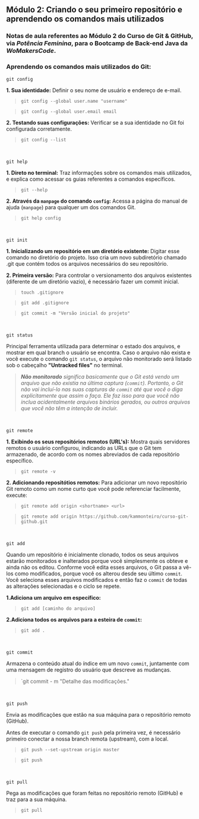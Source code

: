 ## **Módulo 2: Criando o seu primeiro repositório e aprendendo os comandos mais utilizados**

### Notas de aula referentes ao **Módulo 2** do **Curso de Git & GitHub**, via *Potência Feminina*, para o Bootcamp de Back-end Java da *WoMakersCode*.

### **Aprendendo os comandos mais utilizados do Git:**


`git config`

**1. Sua identidade:** Definir o seu nome de usuário e endereço de e-mail.

>`git config --global user.name "username"`

>`git config --global user.email email`

**2. Testando suas configurações:** Verificar se a sua identidade no Git foi configurada corretamente. 

> `git config --list`

</br>

`git help`

**1. Direto no terminal:** Traz informações sobre os comandos mais utilizados, e explica como acessar os guias referentes a comandos específicos.

> `git --help` 

**2. Através da `manpage` do comando `config`:** Acessa a página do manual de ajuda (`manpage`) para qualquer um dos comandos Git. 

>`git help config`

</br>

`git init`

**1. Inicializando um repositório em um diretório existente:** Digitar esse comando no diretório do projeto. Isso cria um novo subdiretório chamado .git que contém todos os arquivos necessários do seu repositório. 

**2. Primeira versão:** Para controlar o versionamento dos arquivos existentes (diferente de um diretório vazio), é necessário fazer um commit inicial. 

>`touch .gitignore`

>`git add .gitignore`

>`git commit -m "Versão inicial do projeto"` 

</br>

`git status`

Principal ferramenta utilizada para determinar o estado dos arquivos, e mostrar em qual branch o usuário se encontra. Caso o arquivo não exista e você execute o comando `git status`, o arquivo não monitorado será listado  sob o cabeçalho **"Untracked files"** no terminal.

> ***Não monitorado** significa basicamente que o Git está vendo um arquivo que não existia na última captura (`commit`). Portanto, o Git não vai incluí-lo nas suas capturas de `commit` até que você o diga explicitamente que assim o faça. Ele faz isso para que você não inclua acidentalmente arquivos binários gerados, ou outros arquivos que você não têm a intenção de incluir.*

</br>

`git remote`

**1. Exibindo os seus repositórios remotos (URL's):** Mostra quais servidores remotos o usuário configurou, indicando as URLs que o Git tem armazenado, de acordo com os nomes abreviados de cada repositório específico.

> `git remote -v`

**2. Adicionando repositótios remotos:** Para adicionar um novo repositório Git remoto como um nome curto que você pode referenciar facilmente, execute:

> `git remote add origin <shortname> <url>`

> `git remote add origin https://github.com/kammonteiro/curso-git-github.git`

</br>

`git add`

Quando um repositório é inicialmente clonado, todos os seus arquivos estarão monitorados e inalterados porque você simplesmente os obteve e ainda não os editou. Conforme você edita esses arquivos, o Git passa a vê-los como modificados, porque você os alterou desde seu último `commit`. Você seleciona esses arquivos modificados e então faz o `commit` de todas as alterações selecionadas e o ciclo se repete.

**1.Adiciona um arquivo em específico:**

> `git add [caminho do arquivo]`

**2.Adiciona todos os arquivos para a esteira de `commit`:**

> `git add .`

</br>

`git commit`

Armazena o conteúdo atual do índice em um novo `commit`, juntamente com uma mensagem de registro do usuário que descreve as mudanças. 

> `git commit - m "Detalhe das modificações."

</br>

`git push`

Envia as modificações que estão na sua máquina para o repositório remoto (GitHub). 

Antes de executar o comando `git push` pela primeira vez, é necessário primeiro conectar a nossa branch remota (upstream), com a local.

> `git push --set-upstream origin master`

> `git push`

</br>

`git pull`

Pega as modificações que foram feitas no repositório remoto (GitHub) e traz para a sua máquina.

> `git pull`
